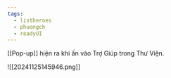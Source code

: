 ```yaml
---
tags:
  - listheroes
  - phuongch
  - readyUI
---
```

[[Pop-up]] hiện ra khi ấn vào Trợ Giúp trong Thư Viện.

![[20241125145946.png]]